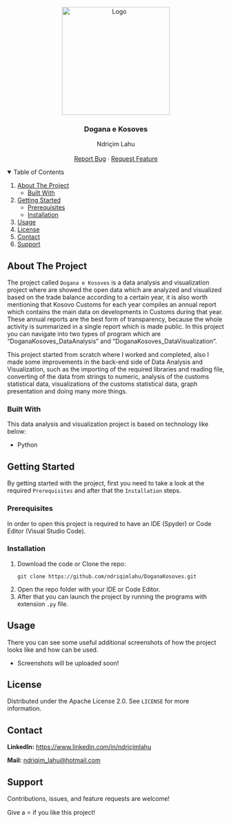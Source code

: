 <!-- PROJECT LOGO -->
<p align="center">
  <img src="https://github.com/ndriqimlahu/NdriqimLahuPortfolio/blob/main/assets/portfolio/DoganaKosoves.png" alt="Logo" width="250" height="250">
  <h3 align="center">Dogana e Kosoves</h3>
  <p align="center">
    Ndriçim Lahu
    <br>
    <br>
    <a href="https://github.com/ndriqimlahu/DoganaKosoves/issues">Report Bug</a>
    ·
    <a href="https://github.com/ndriqimlahu/DoganaKosoves/issues">Request Feature</a>
  </p>
</p>


<!-- TABLE OF CONTENTS -->
<details open="open">
  <summary>Table of Contents</summary>
  <ol>
    <li>
      <a href="#about-the-project">About The Project</a>
      <ul>
        <li><a href="#built-with">Built With</a></li>
      </ul>
    </li>
    <li>
      <a href="#getting-started">Getting Started</a>
      <ul>
        <li><a href="#prerequisites">Prerequisites</a></li>
        <li><a href="#installation">Installation</a></li>
      </ul>
    </li>
    <li><a href="#usage">Usage</a></li>
    <li><a href="#license">License</a></li>
    <li><a href="#contact">Contact</a></li>
    <li><a href="#support">Support</a></li>
  </ol>
</details>


<!-- ABOUT THE PROJECT -->
## About The Project

The project called `Dogana e Kosoves` is a data analysis and visualization project where are showed the open data which are analyzed and visualized based on the trade balance according to a certain year, it is also worth mentioning that Kosovo Customs for each year compiles an annual report which contains the main data on developments in Customs during that year. These annual reports are the best form of transparency, because the whole activity is summarized in a single report which is made public. In this project you can navigate into two types of program which are “DoganaKosoves_DataAnalysis” and “DoganaKosoves_DataVisualization”.

This project started from scratch where I worked and completed, also I made some improvements in the back-end side of Data Analysis and Visualization, such as the importing of the required libraries and reading file, converting of the data from strings to numeric, analysis of the customs statistical data, visualizations of the customs statistical data, graph presentation and doing many more things.


### Built With

This data analysis and visualization project is based on technology like below:

* Python


<!-- GETTING STARTED -->
## Getting Started

By getting started with the project, first you need to take a look at the required `Prerequisites` and after that the `Installation` steps.


### Prerequisites

In order to open this project is required to have an IDE (Spyder) or Code Editor (Visual Studio Code).


### Installation

1. Download the code or Clone the repo:
   ```terminal
   git clone https://github.com/ndriqimlahu/DoganaKosoves.git
   ```
2. Open the repo folder with your IDE or Code Editor.
3. After that you can launch the project by running the programs with extension `.py` file.


<!-- USAGE -->
## Usage

There you can see some useful additional screenshots of how the project looks like and how can be used.

* Screenshots will be uploaded soon!


<!-- LICENSE -->
## License

Distributed under the Apache License 2.0. See `LICENSE` for more information.


<!-- CONTACT -->
## Contact

**LinkedIn:** https://www.linkedin.com/in/ndriçimlahu

**Mail:** ndriqim_lahu@hotmail.com


<!-- SUPPORT -->
## Support

Contributions, issues, and feature requests are welcome!

Give a ⭐️ if you like this project!
